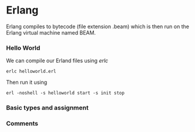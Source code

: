 # Erlang

Erlang compiles to bytecode (file extension .beam) which is then run on the Erlang virtual machine named BEAM. 

### Hello World

We can compile our Erland files using _erlc_

```
erlc helloworld.erl
```

Then run it using
```
erl -noshell -s helloworld start -s init stop
```

### Basic types and assignment

### Comments